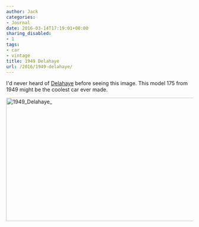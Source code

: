 ```yaml
---
author: Jack
categories:
- Journal
date: 2016-03-14T17:19:01+00:00
sharing_disabled:
- 1
tags:
- car
- vintage
title: 1949 Delahaye
url: /2016/1949-delahaye/
---
```


I'd never heard of [Delahaye][1] before seeing this image. This model 175 from 1949 might be the coolest car ever made.

[<img src="https://farm3.staticflickr.com/2561/4143336746_48df7128c5_z.jpg?zz=1" alt="1949_Delahaye_" width="640" height="334" />][2]

&nbsp;

 [1]: https://en.wikipedia.org/wiki/Delahaye
 [2]: https://www.flickr.com/photos/95618388@N00/4143336746/